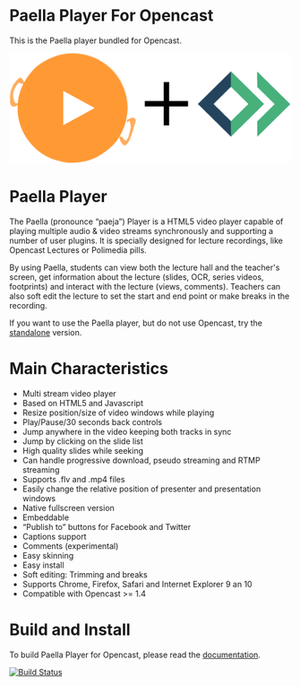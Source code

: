Paella Player For Opencast
============================

This is the Paella player bundled for Opencast.

![Paella Player Logo](doc/images/paella_mh.png)

Paella Player
=============

The Paella (pronounce “paeja”) Player is a HTML5 video player capable of
playing multiple audio & video streams synchronously and supporting a number of
user plugins. It is specially designed for lecture recordings, like Opencast
Lectures or Polimedia pills.

By using Paella, students can view both the lecture hall and the teacher's
screen, get information about the lecture (slides, OCR, series videos,
footprints) and interact with the lecture (views, comments). Teachers can also
soft edit the lecture to set the start and end point or make breaks in the
recording.

If you want to use the Paella player, but do not use Opencast, try the
[standalone](https://github.com/polimediaupv/paella) version.


Main Characteristics
====================

- Multi stream video player
- Based on HTML5 and Javascript
- Resize position/size of video windows while playing
- Play/Pause/30 seconds back controls
- Jump anywhere in the video keeping both tracks in sync
- Jump by clicking on the slide list
- High quality slides while seeking
- Can handle progressive download, pseudo streaming and RTMP streaming
- Supports .flv and .mp4 files
- Easily change the relative position of presenter and presentation windows
- Native fullscreen version
- Embeddable
- “Publish to” buttons for Facebook and Twitter
- Captions support
- Comments (experimental)
- Easy skinning
- Easy install
- Soft editing: Trimming and breaks
- Supports Chrome, Firefox, Safari and Internet Explorer 9 an 10
- Compatible with Opencast >= 1.4


Build and Install
=================

To build Paella Player for Opencast, please read the
[documentation](doc/build.md).

[![Build Status](https://travis-ci.org/polimediaupv/paella-matterhorn.svg?branch=master)](https://travis-ci.org/polimediaupv/paella-opencast)
